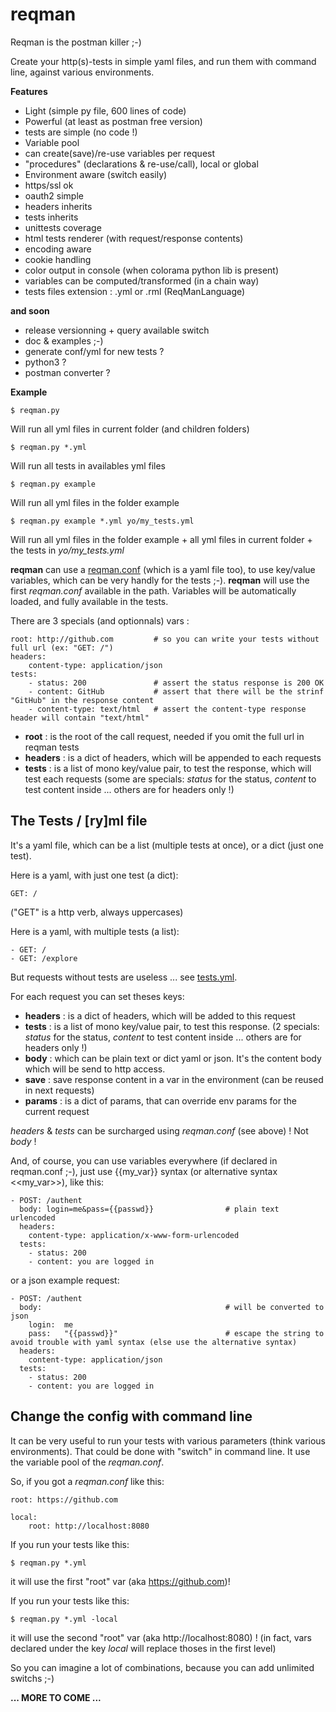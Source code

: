 # reqman
Reqman is the postman killer ;-)

Create your http(s)-tests in simple yaml files, and run them with command line, against various environments.

**Features**
   * Light (simple py file, 600 lines of code)
   * Powerful (at least as postman free version)
   * tests are simple (no code !)
   * Variable pool
   * can create(save)/re-use variables per request
   * "procedures" (declarations & re-use/call), local or global
   * Environment aware (switch easily)
   * https/ssl ok
   * oauth2 simple
   * headers inherits
   * tests inherits
   * unittests coverage
   * html tests renderer (with request/response contents)
   * encoding aware
   * cookie handling
   * color output in console (when colorama python lib is present)
   * variables can be computed/transformed (in a chain way)
   * tests files extension : .yml or .rml (ReqManLanguage)

**and soon**
   * release versionning + query available switch
   * doc & examples ;-)
   * generate conf/yml for new tests ?
   * python3 ?
   * postman converter ?

**Example**

    $ reqman.py
Will run all yml files in current folder (and children folders)

    $ reqman.py *.yml
Will run all tests in availables yml files

    $ reqman.py example
Will run all yml files in the folder example

    $ reqman.py example *.yml yo/my_tests.yml
Will run all yml files in the folder example + all yml files in current folder + the tests in _yo/my_tests.yml_

**reqman** can use a [reqman.conf](/examples/reqman.conf) (which is a yaml file too), to use key/value variables, which can be very handly for the tests ;-). **reqman** will use the first _reqman.conf_ available in the path. Variables will be automatically loaded, and fully available in the tests.

There are 3 specials (and optionnals) vars :

    root: http://github.com         # so you can write your tests without full url (ex: "GET: /")
    headers:
        content-type: application/json
    tests:
        - status: 200               # assert the status response is 200 OK
        - content: GitHub           # assert that there will be the strinf "GitHub" in the response content
        - content-type: text/html   # assert the content-type response header will contain "text/html"

- **root** : is the root of the call request, needed if you omit the full url in reqman tests
- **headers** : is a dict of headers, which will be appended to each requests
- **tests** : is a list of mono key/value pair, to test the response, which will test each requests (some are specials: _status_ for the status, _content_ to test content inside ... others are for headers only !)


## The Tests / [ry]ml file

It's a yaml file, which can be a list (multiple tests at once), or a dict (just one test).

Here is a yaml, with just one test (a dict):

    GET: /

("GET" is a http verb, always uppercases)

Here is a yaml, with multiple tests (a list):

    - GET: /
    - GET: /explore

But requests without tests are useless ... see [tests.yml](/examples/tests.yml).

For each request you can set theses keys:

- **headers** : is a dict of headers, which will be added to this request
- **tests** : is a list of mono key/value pair, to test this response. (2 specials: _status_ for the status, _content_ to test content inside ... others are for headers only !)
- **body** : which can be plain text or dict yaml or json. It's the content body which will be send to http access.
- **save** : save response content in a var in the environment (can be reused in next requests)
- **params** : is a dict of params, that can override env params for the current request

_headers_ & _tests_ can be surcharged using _reqman.conf_ (see above) ! Not _body_ !

And, of course, you can use variables everywhere (if declared in reqman.conf ;-), just use {{my_var}} syntax (or alternative syntax <<my_var>>), like this:

    - POST: /authent
      body: login=me&pass={{passwd}}                # plain text urlencoded
      headers:
        content-type: application/x-www-form-urlencoded
      tests:
        - status: 200
        - content: you are logged in

or a json example request:

    - POST: /authent
      body:                                         # will be converted to json
        login:  me
        pass:   "{{passwd}}"                        # escape the string to avoid trouble with yaml syntax (else use the alternative syntax)
      headers:
        content-type: application/json
      tests:
        - status: 200
        - content: you are logged in

## Change the config with command line

It can be very useful to run your tests with various parameters (think various environments). That could be done with "switch" in command line. It use the variable pool of the _reqman.conf_.

So, if you got a _reqman.conf_ like this:

    root: https://github.com

    local:
        root: http://localhost:8080

If you run your tests like this:

    $ reqman.py *.yml

it will use the first "root" var (aka https://github.com)!

If you run your tests like this:

    $ reqman.py *.yml -local

it will use the second "root" var (aka http://localhost:8080) ! (in fact, vars declared under the key _local_ will replace thoses in the first level)

So you can imagine a lot of combinations, because you can add unlimited switchs ;-)


**... MORE TO COME ...**
